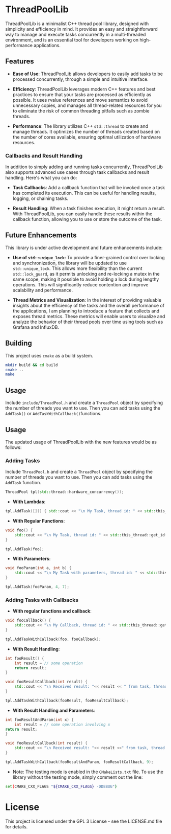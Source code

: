 # ThreadPoolLib

ThreadPoolLib is a minimalist C++ thread pool library, designed with simplicity and efficiency in mind. It provides an easy and straightforward way to manage and execute tasks concurrently in a multi-threaded environment, and is an essential tool for developers working on high-performance applications.

## Features

* **Ease of Use**: ThreadPoolLib allows developers to easily add tasks to be processed concurrently, through a simple and intuitive interface.

* **Efficiency**: ThreadPoolLib leverages modern C++ features and best practices to ensure that your tasks are processed as efficiently as possible. It uses rvalue references and move semantics to avoid unnecessary copies, and manages all thread-related resources for you to eliminate the risk of common threading pitfalls such as zombie threads.

* **Performance**: The library utilizes C++ `std::thread` to create and manage threads. It optimizes the number of threads created based on the number of cores available, ensuring optimal utilization of hardware resources.

### Callbacks and Result Handling

In addition to simply adding and running tasks concurrently, ThreadPoolLib also supports advanced use cases through task callbacks and result handling. Here's what you can do:

- **Task Callbacks**: Add a callback function that will be invoked once a task has completed its execution. This can be useful for handling results, logging, or chaining tasks.

- **Result Handling**: When a task finishes execution, it might return a result. With ThreadPoolLib, you can easily handle these results within the callback function, allowing you to use or store the outcome of the task.


## Future Enhancements

This library is under active development and future enhancements include:

* **Use of `std::unique_lock`:** To provide a finer-grained control over locking and synchronization, the library will be updated to use `std::unique_lock`. This allows more flexibility than the current `std::lock_guard`, as it permits unlocking and re-locking a mutex in the same scope, making it possible to avoid holding a lock during lengthy operations. This will significantly reduce contention and improve scalability and performance.

* **Thread Metrics and Visualization**: In the interest of providing valuable insights about the efficiency of the tasks and the overall performance of the applications, I am planning to introduce a feature that collects and exposes thread metrics. These metrics will enable users to visualize and analyze the behavior of their thread pools over time using tools such as Grafana and InfluxDB.

## Building

This project uses `cmake` as a build system.

```bash
mkdir build && cd build
cmake ..
make
```

## Usage

Include `include/ThreadPool.h` and create a `ThreadPool` object by specifying the number of threads you want to use. Then you can add tasks using the `AddTask()` or `AddTaskWithCallback()`functions.


## Usage

The updated usage of ThreadPoolLib with the new features would be as follows:

### Adding Tasks

Include `ThreadPool.h` and create a `ThreadPool` object by specifying the number of threads you want to use. Then you can add tasks using the `AddTask` function.

```cpp
ThreadPool tpl(std::thread::hardware_concurrency());
```
- **With Lambdas**:

```cpp
tpl.AddTask([]() { std::cout << "\n My Task, thread id: " << std::this_thread::get_id() << " \n"; });
```

- **With Regular Functions**:

```cpp
void foo() {
    std::cout << "\n My Task, thread id: " << std::this_thread::get_id() << " \n";
}

tpl.AddTask(foo);
```

- **With Parameters**:

```cpp
void fooParam(int a, int b) {
    std::cout << "\n My Task with parameters, thread id: " << std::this_thread::get_id() << " \n";
}

tpl.AddTask(fooParam, 4, 7);
```

### Adding Tasks with Callbacks

- **With regular functions and callback**:

```cpp
void fooCallback() {
    std::cout << "\n My Callback, thread id: " << std::this_thread::get_id() << " \n";
}

tpl.AddTaskWithCallback(foo, fooCallback);
```

- **With Result Handling**:

```cpp
int fooResult() {
    int result = // some operation
    return result;
}

void fooResultCallback(int result) {
    std::cout << "\n Received result: "<< result << " from task, thread id: " << std::this_thread::get_id() <<" \n";
}

tpl.AddTaskWithCallback(fooResult, fooResultCallback);
```

- **With Result Handling and Parameters**:

```cpp
int fooResultAndParam(int x) {
    int result = // some operation involving x
return result;
}

void fooResultCallback(int result) {
    std::cout << "\n Received result: "<< result <<" from task, thread id: " << std::this_thread::get_id() << " \n";
}

tpl.AddTaskWithCallback(fooResultAndParam, fooResultCallback, 9);
```


* Note: The testing mode is enabled in the `CMakeLists.txt` file. To use the library without the testing mode, simply comment out the line: 
```bash
set(CMAKE_CXX_FLAGS "${CMAKE_CXX_FLAGS} -DDEBUG")
```


# License

This project is licensed under the GPL 3 License - see the LICENSE.md file for details.